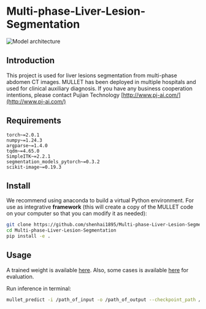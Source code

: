 # Multi-phase-Liver-Lesion-Segmentation

![Model architecture](docs/MULLET.svg)

## Introduction
This project is used for liver lesions segmentation from multi-phase abdomen CT images. MULLET has been deployed in multiple hospitals and used for clinical auxiliary diagnosis. If you have any business cooperation intentions, please contact Pujian Technology [http://www.pj-ai.com/](http://www.pj-ai.com/)


## Requirements

```
torch~=2.0.1
numpy~=1.24.3
argparse~=1.4.0
tqdm~=4.65.0
SimpleITK~=2.2.1
segmentation_models_pytorch~=0.3.2
scikit-image~=0.19.3
```

## Install
We recommend using anaconda to build a virtual Python environment. 
For use as integrative **framework** (this will create a copy of the MULLET code on your computer so that you can modify it as needed):
```bash
git clone https://github.com/shenhai1895/Multi-phase-Liver-Lesion-Segmentation.git
cd Multi-phase-Liver-Lesion-Segmentation
pip install -e .
```

## Usage

A trained weight is
available [here](https://drive.google.com/file/d/1JJxwhunUES6D3cYH1BzA7elslU0ymlPj/view?usp=sharing).
Also, some cases is available [here](https://drive.google.com/file/d/125EvD3rp1BXqMlD2ahsib0jl-B68bEa2/view?usp=sharing) for evaluation. 

Run inference in terminal:

```bash
mullet_predict -i /path_of_input -o /path_of_output --checkpoint_path /path_of_checkpoint --devices 0 1 2 3
```